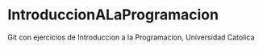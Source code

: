 # IntroduccionALaProgramacion
Git con ejercicios de Introduccion a la Programacion, Universidad Catolica
